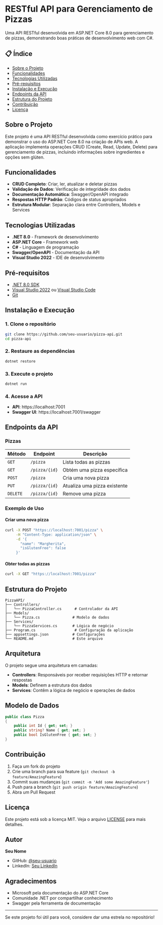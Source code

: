#  RESTful API para Gerenciamento de Pizzas

Uma API RESTful desenvolvida em ASP.NET Core 8.0 para gerenciamento de pizzas, demonstrando boas práticas de desenvolvimento web com C#.

## 📋 Índice

- [Sobre o Projeto](#sobre-o-projeto)
- [Funcionalidades](#funcionalidades)
- [Tecnologias Utilizadas](#tecnologias-utilizadas)
- [Pré-requisitos](#pré-requisitos)
- [Instalação e Execução](#instalação-e-execução)
- [Endpoints da API](#endpoints-da-api)
- [Estrutura do Projeto](#estrutura-do-projeto)
- [Contribuição](#contribuição)
- [Licença](#licença)

## Sobre o Projeto

Este projeto é uma API RESTful desenvolvida como exercício prático para demonstrar o uso do ASP.NET Core 8.0 na criação de APIs web. A aplicação implementa operações CRUD (Create, Read, Update, Delete) para gerenciamento de pizzas, incluindo informações sobre ingredientes e opções sem glúten.

## Funcionalidades

- **CRUD Completo**: Criar, ler, atualizar e deletar pizzas
- **Validação de Dados**: Verificação de integridade dos dados
- **Documentação Automática**: Swagger/OpenAPI integrado
- **Respostas HTTP Padrão**: Códigos de status apropriados
- **Estrutura Modular**: Separação clara entre Controllers, Models e Services

## Tecnologias Utilizadas

- **.NET 8.0** - Framework de desenvolvimento
- **ASP.NET Core** - Framework web
- **C#** - Linguagem de programação
- **Swagger/OpenAPI** - Documentação da API
- **Visual Studio 2022** - IDE de desenvolvimento

## Pré-requisitos

- [.NET 8.0 SDK](https://dotnet.microsoft.com/download/dotnet/8.0)
- [Visual Studio 2022](https://visualstudio.microsoft.com/) ou [Visual Studio Code](https://code.visualstudio.com/)
- [Git](https://git-scm.com/)

## Instalação e Execução

### 1. Clone o repositório
```bash
git clone https://github.com/seu-usuario/pizza-api.git
cd pizza-api
```

### 2. Restaure as dependências
```bash
dotnet restore
```

### 3. Execute o projeto
```bash
dotnet run
```

### 4. Acesse a API
- **API**: https://localhost:7001
- **Swagger UI**: https://localhost:7001/swagger

## Endpoints da API

### Pizzas

| Método | Endpoint | Descrição |
|--------|----------|-----------|
| `GET` | `/pizza` | Lista todas as pizzas |
| `GET` | `/pizza/{id}` | Obtém uma pizza específica |
| `POST` | `/pizza` | Cria uma nova pizza |
| `PUT` | `/pizza/{id}` | Atualiza uma pizza existente |
| `DELETE` | `/pizza/{id}` | Remove uma pizza |

### Exemplo de Uso

#### Criar uma nova pizza
```bash
curl -X POST "https://localhost:7001/pizza" \
     -H "Content-Type: application/json" \
     -d '{
       "name": "Margherita",
       "isGlutenFree": false
     }'
```

#### Obter todas as pizzas
```bash
curl -X GET "https://localhost:7001/pizza"
```

## Estrutura do Projeto

```
PizzaAPI/
├── Controllers/
│   └── PizzaController.cs      # Controlador da API
├── Models/
│   └── Pizza.cs               # Modelo de dados
├── Services/
│   └── PizzaServices.cs       # Lógica de negócio
├── Program.cs                  # Configuração da aplicação
├── appsettings.json           # Configurações
└── README.md                  # Este arquivo
```

## Arquitetura

O projeto segue uma arquitetura em camadas:

- **Controllers**: Responsáveis por receber requisições HTTP e retornar respostas
- **Models**: Definem a estrutura dos dados
- **Services**: Contêm a lógica de negócio e operações de dados

## Modelo de Dados

```csharp
public class Pizza
{
    public int Id { get; set; }
    public string? Name { get; set; }
    public bool IsGlutenFree { get; set; }
}
```

## Contribuição

1. Faça um fork do projeto
2. Crie uma branch para sua feature (`git checkout -b feature/AmazingFeature`)
3. Commit suas mudanças (`git commit -m 'Add some AmazingFeature'`)
4. Push para a branch (`git push origin feature/AmazingFeature`)
5. Abra um Pull Request

## Licença

Este projeto está sob a licença MIT. Veja o arquivo [LICENSE](LICENSE) para mais detalhes.

## Autor

**Seu Nome**
- GitHub: [@seu-usuario](https://github.com/seu-usuario)
- LinkedIn: [Seu LinkedIn](https://linkedin.com/in/seu-perfil)

## Agradecimentos

- Microsoft pela documentação do ASP.NET Core
- Comunidade .NET por compartilhar conhecimento
- Swagger pela ferramenta de documentação

---

Se este projeto foi útil para você, considere dar uma estrela no repositório! 